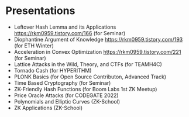 # Presentations

- Leftover Hash Lemma and its Applications https://rkm0959.tistory.com/166 (for Seminar)
- Diophantine Argument of Knowledge https://rkm0959.tistory.com/193 (for ETH Winter)
- Acceleration in Convex Optimization https://rkm0959.tistory.com/221 (for Seminar)
- Lattice Attacks in the Wild, Theory, and CTFs (for TEAMH4C)
- Tornado Cash (for HYPERITHM)
- PLONK Basics (for Open Source Contributon, Advanced Track)
- Time Based Cryptography (for Seminar)
- ZK-Friendly Hash Functions (for Boom Labs 1st ZK Meetup)
- Price Oracle Attacks (for CODEGATE 2022)
- Polynomials and Elliptic Curves (ZK-School)
- ZK Applications (ZK-School)
